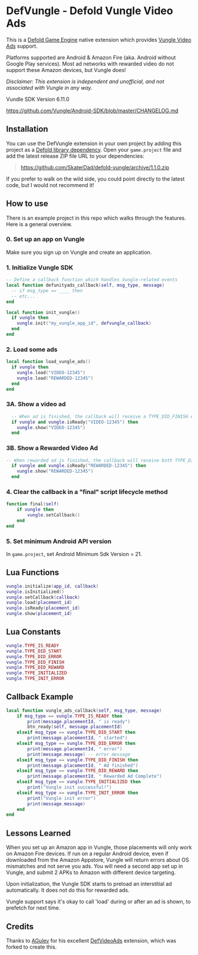 # DefVungle - Defold Vungle Video Ads

This is a [Defold Game Engine](https://defold.com) native extension which provides [Vungle Video Ads](https://vungle.com/monetize/) support.

Platforms supported are Android & Amazon Fire (aka. Android without Google Play services).  Most ad networks with rewarded video do not support these Amazon devices, but Vungle does!

*Disclaimer: This extension is independent and unofficial, and not associated with Vungle in any way.*

Vundle SDK Version 6.11.0

https://github.com/Vungle/Android-SDK/blob/master/CHANGELOG.md

## Installation

You can use the DefVungle extension in your own project by adding this project as a [Defold library dependency](http://www.defold.com/manuals/libraries/). Open your `game.project` file and add the latest release ZIP file URL to your dependencies:

> https://github.com/SkaterDad/defold-vungle/archive/1.1.0.zip

If you prefer to walk on the wild side, you could point directly to the latest code, but I would not recommend it!

## How to use

There is an example project in this repo which walks through the features.  Here is a general overview.

### 0. Set up an app on Vungle

Make sure you sign up on Vungle and create an application.

### 1. Initialize Vungle SDK

```lua
-- Define a callback function which handles Vungle-related events
local function defunityads_callback(self, msg_type, message)
  -- if msg_type == ____ then
  -- etc...
end

local function init_vungle()
  if vungle then
    vungle.init("my_vungle_app_id", defvungle_callback)
  end
end

```

### 2. Load some ads

```lua
local function load_vungle_ads()
  if vungle then
    vungle.load("VIDEO-12345")
    vungle.load("REWARDED-12345")
  end
end
```

### 3A. Show a video ad
```lua
  -- When ad is finished, the callback will receive a TYPE_DID_FINISH event.
  if vungle and vungle.isReady("VIDEO-12345") then
    vungle.show("VIDEO-12345")
  end
```

### 3B. Show a Rewarded Video Ad
```lua
-- When rewarded ad is finished, the callback will receive both TYPE_DID_FINISH and TYPE_DID_REWARD events.
  if vungle and vungle.isReady("REWARDED-12345") then
    vungle.show("REWARDED-12345")
  end
```

### 4. Clear the callback in a "final" script lifecycle method
```lua
function final(self)
    if vungle then
        vungle.setCallback()
    end
end
```

### 5. Set minimum Android API version

In `game.project`, set Android Minimum Sdk Version = 21.

## Lua Functions

```lua
vungle.initialize(app_id, callback)
vungle.isInitialized()
vungle.setCallback(callback)
vungle.load(placement_id)
vungle.isReady(placement_id)
vungle.show(placement_id)
```

## Lua Constants

```lua
vungle.TYPE_IS_READY
vungle.TYPE_DID_START
vungle.TYPE_DID_ERROR
vungle.TYPE_DID_FINISH
vungle.TYPE_DID_REWARD
vungle.TYPE_INITIALIZED
vungle.TYPE_INIT_ERROR
```

## Callback Example

```lua
local function vungle_ads_callback(self, msg_type, message)
    if msg_type == vungle.TYPE_IS_READY then
        print(message.placementId, " is ready")
        btn_ready(self, message.placementId)
    elseif msg_type == vungle.TYPE_DID_START then
        print(message.placementId, " started")
    elseif msg_type == vungle.TYPE_DID_ERROR then
        print(message.placementId, " error")
        print(message.message) -- error message
    elseif msg_type == vungle.TYPE_DID_FINISH then
        print(message.placementId, " Ad finished")
    elseif msg_type == vungle.TYPE_DID_REWARD then
        print(message.placementId, " Rewarded Ad Complete")
    elseif msg_type == vungle.TYPE_INITIALIZED then
        print("Vungle init successful!")
    elseif msg_type == vungle.TYPE_INIT_ERROR then
        print("Vungle init error")
        print(message.message)
    end
end
```

## Lessons Learned

When you set up an Amazon app in Vungle, those placements will only work on Amazon Fire devices.  If run on a regular Android device, even if downloaded from the Amazon Appstore, Vungle will return errors about OS mismatches and not serve you ads.   You will need a second app set up in Vungle, and submit 2 APKs to Amazon with different device targeting.

Upon initialization, the Vungle SDK starts to preload an interstitial ad automatically.  It does not do this for rewarded ads.

Vungle support says it's okay to call 'load' during or after an ad is shown, to prefetch for next time.

## Credits

Thanks to [AGulev](https://github.com/AGulev) for his excellent [DefVideoAds](https://github.com/AGulev/DefVideoAds) extension, which was forked to create this.
